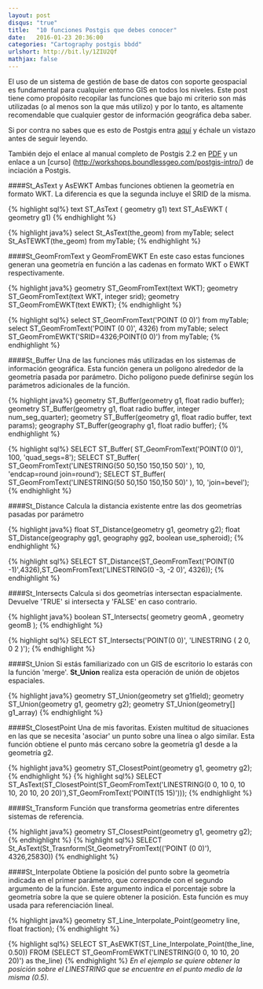 ```yaml
---
layout: post
disqus: "true"
title:  "10 funciones Postgis que debes conocer"
date:   2016-01-23 20:36:00
categories: "Cartography postgis bbdd"
urlshort: http://bit.ly/1ZIU2Qf
mathjax: false
---
```

El uso de un sistema de gestión de base de datos con soporte geospacial es fundamental para cualquier entorno GIS en todos los niveles. Este post tiene como propósito recopilar las funciones que bajo mi criterio son más utilizadas (o al menos son la que más utilizo) y por lo tanto, es altamente recomendable que cualquier gestor de información geográfica deba saber.

Si por contra no sabes que es esto de Postgis entra [aquí](http://postgis.net) y échale un vistazo antes de seguir leyendo.

También dejo el enlace al manual completo de Postgis 2.2 en [PDF](http://postgis.net/stuff/postgis-2.2.pdf) y un enlace a un [curso] (http://workshops.boundlessgeo.com/postgis-intro/) de inciación a Postgis.

####St_AsText y AsEWKT
Ambas funciones obtienen la geometría en formato WKT. La diferencia es que la segunda incluye el SRID de la misma.

{% highlight sql%}
text ST_AsText ( geometry g1)
text ST_AsEWKT ( geometry g1)
{% endhighlight %}

{% highlight java%}
select St_AsText(the_geom) from  myTable;
select St_AsTEWKT(the_geom) from  myTable;
{% endhighlight %}

####St_GeomFromText y GeomFromEWKT
En este caso estas funciones generan una geometría en función a las cadenas en formato WKT o EWKT respectivamente.

{% highlight java%}
geometry ST_GeomFromText(text WKT);
geometry ST_GeomFromText(text WKT, integer srid);
geometry ST_GeomFromEWKT(text EWKT);
{% endhighlight %}

{% highlight sql%}
select ST_GeomFromText('POINT (0 0)') from  myTable;
select ST_GeomFromText('POINT (0 0)', 4326) from  myTable;
select ST_GeomFromEWKT('SRID=4326;POINT(0 0)') from  myTable;
{% endhighlight %}

####St_Buffer
Una de las funciones más utilizadas en los sistemas de información geográfica. Esta función genera un polígono alrededor de la geometría pasada por parámetro. Dicho polígono puede definirse según los parámetros adicionales de la función.

{% highlight java%}
geometry ST_Buffer(geometry g1, float radio buffer);
geometry ST_Buffer(geometry g1, float radio buffer, integer num_seg_quarter);
geometry ST_Buffer(geometry g1, float radio buffer, text params);
geography ST_Buffer(geography g1, float radio buffer);
{% endhighlight %}

{% highlight sql%}
SELECT ST_Buffer( ST_GeomFromText('POINT(0 0)'), 100, 'quad_segs=8');
SELECT ST_Buffer( ST_GeomFromText('LINESTRING(50 50,150 150,150 50)' ), 10, 'endcap=round join=round');
SELECT ST_Buffer( ST_GeomFromText('LINESTRING(50 50,150 150,150 50)' ), 10, 'join=bevel');
{% endhighlight %}

####St_Distance
Calcula la distancia existente entre las dos geometrías pasadas por parámetro

{% highlight java%}
float ST_Distance(geometry g1, geometry g2);
float ST_Distance(geography gg1, geography gg2, boolean use_spheroid);
{% endhighlight %}

{% highlight sql%}
SELECT ST_Distance(ST_GeomFromText('POINT(0 -1)',4326),ST_GeomFromText('LINESTRING(0 -3, -2 0)', 4326));
{% endhighlight %}

####St_Intersects
Calcula si dos geometrías intersectan espacialmente. Devuelve 'TRUE' si intersecta y 'FALSE' en caso contrario.

{% highlight java%}
boolean ST_Intersects( geometry geomA , geometry geomB );
{% endhighlight %}

{% highlight sql%}
SELECT ST_Intersects('POINT(0 0)', 'LINESTRING ( 2 0, 0 2 )');
{% endhighlight %}

####St_Union
Si estás familiarizado con un GIS de escritorio lo estarás con la función 'merge'. **St_Union** realiza esta operación de unión de objetos espaciales.

{% highlight java%}
geometry ST_Union(geometry set g1field);
geometry ST_Union(geometry g1, geometry g2);
geometry ST_Union(geometry[] g1_array)
{% endhighlight %}


####St_ClosestPoint
Una de mis favoritas. Existen multitud de situaciones en las que se necesita 'asociar' un punto sobre una línea o algo similar. Esta función obtiene el punto más cercano sobre la geometría g1 desde a la geometría g2.

{% highlight java%}
geometry ST_ClosestPoint(geometry g1, geometry g2);
{% endhighlight %}
{% highlight sql%}
SELECT ST_AsText(ST_ClosestPoint(ST_GeomFromText('LINESTRING(0 0, 10 0, 10 10, 20 10, 20 20)'),ST_GeomFromText('POINT(15 15)')));
{% endhighlight %}

####St_Transform
Función que transforma geometrías entre diferentes sistemas de referencia.

{% highlight java%}
geometry ST_ClosestPoint(geometry g1, geometry g2);
{% endhighlight %}
{% highlight sql%}
SELECT St_AsText(St_Trasnform(St_GeometryFromText(('POINT (0 0)'), 4326,25830))
{% endhighlight %}

####St_Interpolate
Obtiene la posición del punto sobre la geometría indicada en el primer parámetro, que corresponde con el segundo argumento de la función. Este argumento indica el porcentaje sobre la geometría sobre la que se quiere obtener la posición. Esta función es muy usada para referenciación lineal.


{% highlight java%}
geometry ST_Line_Interpolate_Point(geometry line, float fraction);
{% endhighlight %}

{% highlight sql%}
SELECT ST_AsEWKT(ST_Line_Interpolate_Point(the_line, 0.50)) FROM (SELECT ST_GeomFromEWKT('LINESTRING(0 0, 10 10, 20 20)') as the_line)
{% endhighlight %}
_En el ejemplo se quiere obtener la posición sobre el LINESTRING que se encuentre en el punto medio de la misma (0.5)._
